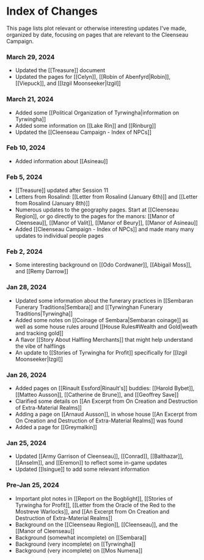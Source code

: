 # Index of Changes
This page lists plot relevant or otherwise interesting updates I've made, organized by date, focusing on pages that are relevant to the Cleenseau Campaign. 

### March 29, 2024
* Updated the [[Treasure]] document
* Updated the pages for [[Celyn]], [[Robin of Abenfyrd|Robin]], [[Viepuck]], and [[Izgil Moonseeker|Izgil]]
### March 21, 2024
* Added some [[Political Organization of Tyrwingha|information on Tyrwingha]]
* Added some information on [[Lake Rin]] and [[Rinburg]]
* Updated the [[Cleenseau Campaign - Index of NPCs]]
### Feb 10, 2024
* Added information about [[Asineau]]
### Feb 5, 2024
* [[Treasure]] updated after Session 11
* Letters from Rosalind: [[Letter from Rosalind (January 6th)]]  and [[Letter from Rosalind (January 8th)]]
* Numerous updates to the geography pages. Start at [[Cleenseau Region]], or go directly to the pages for the manors: [[Manor of Cleenseau]], [[Manor of Valit]], [[Manor of Beury]], [[Manor of Asineau]]
* Added [[Cleenseau Campaign - Index of NPCs]] and made many many updates to individual people pages
### Feb 2, 2024
* Some interesting background on [[Odo Cordwaner]], [[Abigail Moss]], and [[Remy Darrow]]
### Jan 28, 2024
* Updated some information about the funerary practices in [[Sembaran Funerary Traditions|Sembara]] and [[Tyrwinghan Funerary Traditions|Tyrwingha]]
* Added some notes on [[Coinage of Sembara|Sembaran coinage]] as well as some house rules around [[House Rules#Wealth and Gold|weath and tracking gold]]
* A flavor [[Story About Halfling Merchants]] that might help understand the vibe of halflings
* An update to [[Stories of Tyrwingha for Profit]] specifically for [[Izgil Moonseeker|Izgil]]
### Jan 26, 2024
* Added pages on [[Rinault Essford|Rinault's]] buddies: [[Harold Bybet]], [[Matteo Ausson]], [[Catherine de Brune]], and [[Geoffrey Save]]
* Clarified some details on [[An Excerpt from On Creation and Destruction of Extra-Material Realms]]
* Adding a page on [[Arnaud Ausson]], in whose house [[An Excerpt from On Creation and Destruction of Extra-Material Realms]] was found
* Added a page for [[Greymalkin]]
### Jan 25, 2024
* Updated [[Army Garrison of Cleenseau]], [[Conrad]], [[Balthazar]], [[Anselm]], and [[Eremon]] to reflect some in-game updates
* Updated [[Isingue]] to add some relevant information
### Pre-Jan 25, 2024
* Important plot notes in [[Report on the Bogblight]], [[Stories of Tyrwingha for Profit]], [[Letter from the Oracle of the Red to the Mostreve Warlocks]], and [[An Excerpt from On Creation and Destruction of Extra-Material Realms]]
* Background on the [[Cleenseau Region]], [[Cleenseau]], and the [[Manor of Cleenseau]]
* Background (somewhat incomplete) on [[Sembara]]
* Background (very incomplete) on [[Tyrwingha]]
* Background (very incomplete) on [[Mos Numena]]
